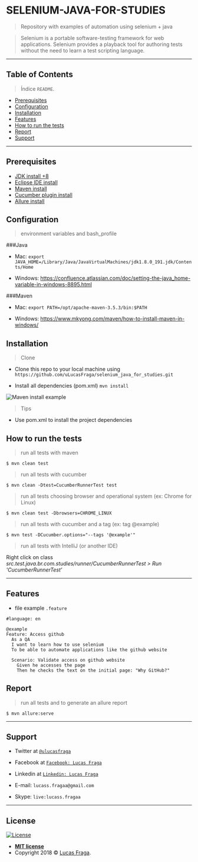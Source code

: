 # SELENIUM-JAVA-FOR-STUDIES

> Repository with examples of automation using selenium + java

> Selenium is a portable software-testing framework for web applications. Selenium provides a playback tool for authoring tests without the need to learn a test scripting language.

---

## Table of Contents

> Índice `README`.

- [Prerequisites](#prerequisites)
- [Configuration](#configuration)
- [Installation](#installation)
- [Features](#features)
- [How to run the tests](#how-to-run-the-tests)
- [Report](#report)
- [Support](#support)

---

## Prerequisites

- [JDK install +8](https://www.oracle.com/technetwork/java/javase/downloads/index.html)
- [Eclipse IDE install](http://www.eclipse.org/downloads/)
- [Maven install](https://maven.apache.org/install.html)
- [Cucumber plugin install](http://toolsqa.com/cucumber/install-cucumber-eclipse-plugin/)
- [Allure install](https://docs.qameta.io/allure/#_installing_a_commandline)


## Configuration
> environment variables and bash_profile

###Java
- Mac:
`export JAVA_HOME=/Library/Java/JavaVirtualMachines/jdk1.8.0_191.jdk/Contents/Home`

- Windows:
https://confluence.atlassian.com/doc/setting-the-java_home-variable-in-windows-8895.html

###Maven
- Mac:
`export PATH=/opt/apache-maven-3.5.3/bin:$PATH`

- Windows:
https://www.mkyong.com/maven/how-to-install-maven-in-windows/

## Installation

> Clone
- Clone this repo to your local machine using `https://github.com/uLucasFraga/selenium_java_for_studies.git`

- Install all dependencies (pom.xml)
`mvn install`

![Maven install example](http://g.recordit.co/vCNaZgadVu.gif)

> Tips

- Use pom.xml to install the project dependencies


## How to run the tests

> run all tests with maven

```shell
$ mvn clean test
```

> run all tests with cucumber

```shell
$ mvn clean -Dtest=CucumberRunnerTest test
```

> run all tests choosing browser and operational system (ex: Chrome for Linux)

```shell
$ mvn clean test -Dbrowsers=CHROME_LINUX
```

> run all tests with cucumber and a tag (ex: tag @example)

```shell
$ mvn test -DCucumber.options="--tags '@example'"
```


> run all tests with IntelliJ (or another IDE)

Right click on class _src.test.java.br.com.studies/runner/CucumberRunnerTest > Run 'CucumberRunnerTest'_

---

## Features
- file example `.feature`

```gherkin
#language: en

@example
Feature: Access github
  As a QA
  I want to learn how to use selenium
  To be able to automate applications like the github website

  Scenario: Validate access on github website
    Given he accesses the page
    Then he checks the text on the initial page: "Why GitHub?"
```

## Report

> run all tests and to generate an allure report

```shell
$ mvn allure:serve
```

---

## Support

- Twitter at <a href="https://twitter.com/uLucasFraga" target="_blank">`@ulucasfraga`</a>
- Facebook at <a href="https://www.facebook.com/lucass.fragaa" target="_blank">`Facebook: Lucas Fraga`</a>
- Linkedin at <a href="https://www.linkedin.com/in/ulucasfraga" target="_blank">`Linkedin: Lucas Fraga`</a>

- E-mail: `lucass.fragaa@gmail.com`
- Skype: `live:lucass.fragaa`

---

## License

[![License](http://img.shields.io/:license-mit-blue.svg?style=flat-square)](http://badges.mit-license.org)

- **[MIT license](http://opensource.org/licenses/mit-license.php)**
- Copyright 2018 © <a href="https://www.linkedin.com/in/ulucasfraga" target="_blank">Lucas Fraga</a>.
